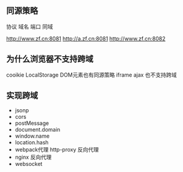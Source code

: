 ## 同源策略
协议 域名 端口 同域

http://www.zf.cn:8081
http://a.zf.cn:8081
http://www.zf.cn:8082

## 为什么浏览器不支持跨域
cooikie LocalStorage
DOM元素也有同源策略 iframe
ajax 也不支持跨域

## 实现跨域
- jsonp
- cors
- postMessage
- document.domain
- window.name
- location.hash
- webpack代理 http-proxy 反向代理
- nginx 反向代理
- websocket



